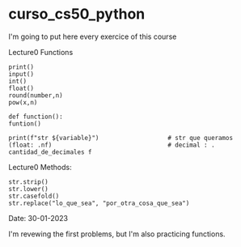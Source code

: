 # curso_cs50_python
I'm going to put here every exercice of this course

Lecture0 Functions

    print()
    input()
    int()
    float()
    round(number,n)
    pow(x,n)

    def function():
    funtion()

    print(f"str ${variable}")                   # str que queramos
    (float: .nf)                                # decimal : . cantidad_de_decimales f

Lecture0 Methods:

    str.strip()
    str.lower()
    str.casefold()
    str.replace("lo_que_sea", "por_otra_cosa_que_sea")


    
Date: 30-01-2023

I'm revewing the first problems, but I'm also practicing functions.















